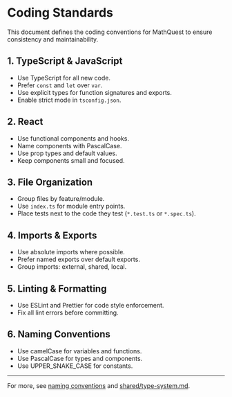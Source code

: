 # Coding Standards

This document defines the coding conventions for MathQuest to ensure consistency and maintainability.

## 1. TypeScript & JavaScript
- Use TypeScript for all new code.
- Prefer `const` and `let` over `var`.
- Use explicit types for function signatures and exports.
- Enable strict mode in `tsconfig.json`.

## 2. React
- Use functional components and hooks.
- Name components with PascalCase.
- Use prop types and default values.
- Keep components small and focused.

## 3. File Organization
- Group files by feature/module.
- Use `index.ts` for module entry points.
- Place tests next to the code they test (`*.test.ts` or `*.spec.ts`).

## 4. Imports & Exports
- Use absolute imports where possible.
- Prefer named exports over default exports.
- Group imports: external, shared, local.

## 5. Linting & Formatting
- Use ESLint and Prettier for code style enforcement.
- Fix all lint errors before committing.

## 6. Naming Conventions
- Use camelCase for variables and functions.
- Use PascalCase for types and components.
- Use UPPER_SNAKE_CASE for constants.

---

For more, see [naming conventions](./naming-conventions.md) and [shared/type-system.md](../shared/type-system.md).
